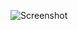 ![Screenshot](https://raw.githubusercontent.com/Cryakl/Ultimate-RAT-Collection/refs/heads/main/CraxsRat/Mods/DesertRat/Screenshot.png)
